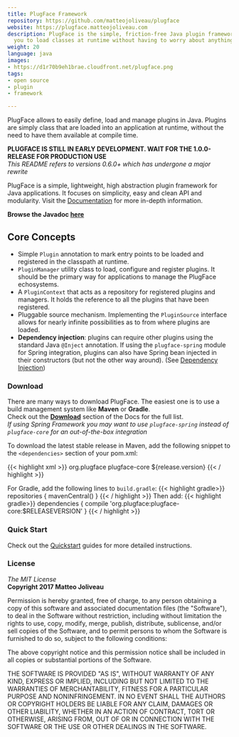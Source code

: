 ```yaml
---
title: PlugFace Framework
repository: https://github.com/matteojoliveau/plugface
website: https://plugface.matteojoliveau.com
description: PlugFace is the simple, friction-free Java plugin framework that allows
  you to load classes at runtime without having to worry about anything.
weight: 20
language: java
images:
- https://d1r70b9eh1brae.cloudfront.net/plugface.png
tags:
- open source
- plugin
- framework

---
```

PlugFace allows to easily define, load and manage plugins in Java. Plugins are simply class that are loaded into an application at runtime, without the need to have them available at compile time.  

**PLUGFACE IS STILL IN EARLY DEVELOPMENT. WAIT FOR THE 1.0.0-RELEASE FOR PRODUCTION USE**   
*This README refers to versions 0.6.0+ which has undergone a major rewrite*

PlugFace is a simple, lightweight, high abstraction plugin framework for Java applications.
It focuses on simplicity, easy and clean API and modularity. Visit the [Documentation](https://plugface.matteojoliveau.com) for more in-depth information.  

**Browse the Javadoc [here](https://plugface.matteojoliveau.com/apidocs/plugface-core/index.html)**  

## Core Concepts

* Simple `Plugin` annotation to mark entry points to be loaded and registered in the classpath at runtime.
* `PluginManager` utility class to load, configure and register plugins. It should be the primary way for applications to manage the PlugFace echosystems.
* A `PluginContext` that acts as a repository for registered plugins and managers. It holds the reference to all the plugins that have been registered.
* Pluggable source mechanism. Implementing the `PluginSource` interface allows for nearly infinite possibilities as to from where plugins are loaded.
* **Dependency injection**: plugins can require other plugins using the standard Java `@Inject` annotation. If using the `plugface-spring` module for
Spring integration, plugins can also have Spring bean injected in their constructors (but not the other way around). (See [Dependency Injection](https://plugface.matteojoliveau.com/docs/dependency-injection.html))

### Download

There are many ways to download PlugFace. The easiest one is to use a build management system like **Maven** or **Gradle**.  
Check out the **[Download](https://plugface.matteojoliveau.com/docs/install-maven.html)** section of the Docs for the full list.  
*If using Spring Framework you may want to use `plugface-spring` instead of `plugface-core` for an out-of-the-box integration*

To download the latest stable release in Maven, add the following snippet to the `<dependencies>` section of your pom.xml:
<!-- markdownlint-disable no-inline-html -->
{{< highlight xml >}}
<dependency>
    <groupId>org.plugface</groupId>
    <artifactId>plugface-core</artifactId>
    <version>${release.version}</version>
</dependency>
{{< / highlight >}}
<!-- markdownlint-enable no-inline-html -->

For Gradle, add the following lines to `build.gradle`:
{{< highlight gradle>}}
repositories {
    mavenCentral()
}
{{< / highlight >}}
Then add:
{{< highlight gradle>}}
dependencies {
    compile 'org.plugface:plugface-core:$RELEASEVERSION'
}
{{< / highlight >}}

### Quick Start

Check out the [Quickstart](https://plugface.matteojoliveau.com/docs/app-quickstart.html) guides for more detailed instructions.

### License

*The MIT License*  
**Copyright 2017 Matteo Joliveau**

Permission is hereby granted, free of charge, to any person obtaining a copy of this software and associated documentation files (the "Software"), to deal in the Software without restriction, including without limitation the rights to use, copy, modify, merge, publish, distribute, sublicense, and/or sell copies of the Software, and to permit persons to whom the Software is furnished to do so, subject to the following conditions:

The above copyright notice and this permission notice shall be included in all copies or substantial portions of the Software.

THE SOFTWARE IS PROVIDED "AS IS", WITHOUT WARRANTY OF ANY KIND, EXPRESS OR IMPLIED, INCLUDING BUT NOT LIMITED TO THE WARRANTIES OF MERCHANTABILITY, FITNESS FOR A PARTICULAR PURPOSE AND NONINFRINGEMENT. IN NO EVENT SHALL THE AUTHORS OR COPYRIGHT HOLDERS BE LIABLE FOR ANY CLAIM, DAMAGES OR OTHER LIABILITY, WHETHER IN AN ACTION OF CONTRACT, TORT OR OTHERWISE, ARISING FROM, OUT OF OR IN CONNECTION WITH THE SOFTWARE OR THE USE OR OTHER DEALINGS IN THE SOFTWARE.